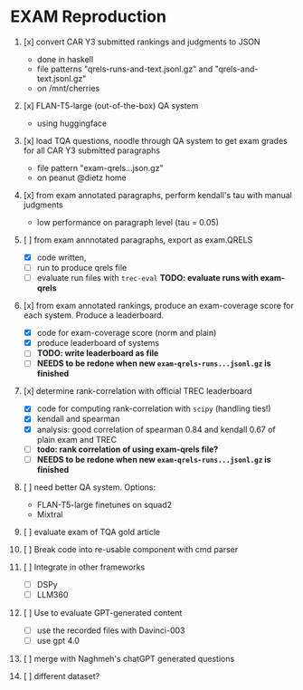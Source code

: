 # EXAM Reproduction


1. [x] convert CAR Y3 submitted rankings and judgments to JSON 
    * done in haskell
    * file patterns "qrels-runs-and-text.jsonl.gz" and "qrels-and-text.jsonl.gz"
    * on /mnt/cherries

2. [x] FLAN-T5-large (out-of-the-box) QA system
    * using huggingface
3. [x] load TQA questions, noodle through QA system to get exam grades for all CAR Y3 submitted paragraphs
    * file pattern "exam-qrels...json.gz"
    * on peanut @dietz home
4. [x] from exam annotated paragraphs, perform kendall's tau with manual judgments
    * low performance on paragraph level  (tau = 0.05)
5. [ ] from exam annnotated paragraphs, export as exam.QRELS    
    * [x] code written,
    * [ ] run to produce qrels file
    * [ ] evaluate run files with `trec-eval` **TODO: evaluate runs with exam-qrels** 
6. [x] from exam annotated rankings, produce an exam-coverage score for each system. Produce a leaderboard.
    * [x] code for exam-coverage score (norm and plain)
    * [x] produce leaderboard of systems 
    * [ ] **TODO: write leaderboard as file**
    * [ ] **NEEDS to be redone when new `exam-qrels-runs...jsonl.gz` is finished**
7. [x] determine rank-correlation with official TREC leaderboard
    * [x] code for computing rank-correlation with `scipy` (handling ties!)
    * [x] kendall and spearman
    * [x] analysis: good correlation of spearman 0.84 and kendall 0.67 of plain exam and TREC
    * [ ] **todo: rank correlation of using exam-qrels file?**
    * [ ] **NEEDS to be redone when new `exam-qrels-runs...jsonl.gz` is finished**
8. [ ] need better QA system. Options:
    * FLAN-T5-large finetunes on squad2
    * Mixtral
9. [ ] evaluate exam of TQA gold article
10. [ ] Break code into re-usable component with cmd parser
11. [ ] Integrate in other frameworks
    * [ ] DSPy
    * [ ] LLM360 
12. [ ] Use to evaluate GPT-generated content
    * [ ] use the recorded files with Davinci-003
    * [ ] use gpt 4.0
20. [ ] merge with Naghmeh's chatGPT generated questions
30. [ ] different dataset?    